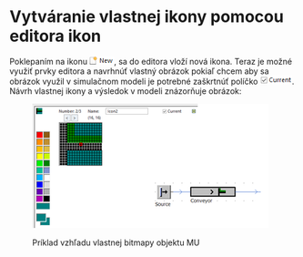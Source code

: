 # Vytváranie vlastnej ikony pomocou editora ikon

Poklepaním na ikonu ![icon name](../.gitbook/assets/icons/icon_new.png), sa do editora vloží nová ikona. Teraz je možné využiť prvky editora a navrhnúť vlastný obrázok pokiaľ chcem aby sa obrázok využil v simulačnom modeli je potrebné zaškrtnúť políčko ![icon name](../.gitbook/assets/icons/icon_current.png). Návrh vlastnej ikony a výsledok v modeli znázorňuje obrázok:

<figure><img src="../.gitbook/assets/bitmapaMU.png" alt=""><figcaption><p>Príklad vzhľadu vlastnej bitmapy objektu MU</p></figcaption></figure>
